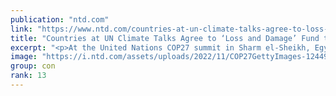 ```yaml
---
publication: "ntd.com"
link: "https://www.ntd.com/countries-at-un-climate-talks-agree-to-loss-and-damage-fund-to-pay-for-poor-nations_882601.html"
title: "Countries at UN Climate Talks Agree to ‘Loss and Damage’ Fund to Pay for Poor Nations"
excerpt: "<p>At the United Nations COP27 summit in Sharm el-Sheikh, Egypt, representatives from nearly 200 countries have agreed to set up a &#8220;loss and damage&#8221; fund intended to help vulnerable countr"
image: "https://i.ntd.com/assets/uploads/2022/11/COP27GettyImages-1244918929-352x220.jpg"
group: con
rank: 13
---
```

